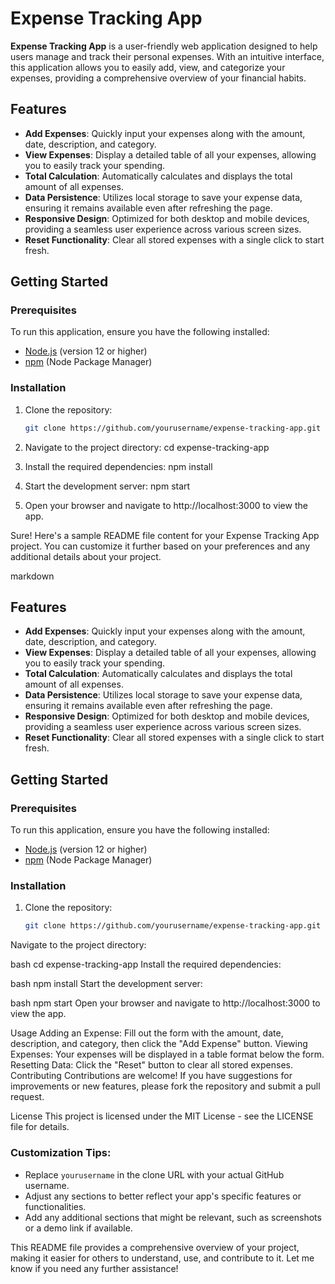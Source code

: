 # Expense Tracking App

**Expense Tracking App** is a user-friendly web application designed to help users manage and track their personal expenses. With an intuitive interface, this application allows you to easily add, view, and categorize your expenses, providing a comprehensive overview of your financial habits.

## Features

- **Add Expenses**: Quickly input your expenses along with the amount, date, description, and category.
- **View Expenses**: Display a detailed table of all your expenses, allowing you to easily track your spending.
- **Total Calculation**: Automatically calculates and displays the total amount of all expenses.
- **Data Persistence**: Utilizes local storage to save your expense data, ensuring it remains available even after refreshing the page.
- **Responsive Design**: Optimized for both desktop and mobile devices, providing a seamless user experience across various screen sizes.
- **Reset Functionality**: Clear all stored expenses with a single click to start fresh.

## Getting Started

### Prerequisites

To run this application, ensure you have the following installed:

- [Node.js](https://nodejs.org/) (version 12 or higher)
- [npm](https://www.npmjs.com/) (Node Package Manager)

### Installation

1. Clone the repository:

   ```bash
   git clone https://github.com/yourusername/expense-tracking-app.git
2. Navigate to the project directory:
cd expense-tracking-app

3. Install the required dependencies:
npm install

4. Start the development server:
npm start

5. Open your browser and navigate to http://localhost:3000 to view the app.

Sure! Here's a sample README file content for your Expense Tracking App project. You can customize it further based on your preferences and any additional details about your project.

markdown

## Features

- **Add Expenses**: Quickly input your expenses along with the amount, date, description, and category.
- **View Expenses**: Display a detailed table of all your expenses, allowing you to easily track your spending.
- **Total Calculation**: Automatically calculates and displays the total amount of all expenses.
- **Data Persistence**: Utilizes local storage to save your expense data, ensuring it remains available even after refreshing the page.
- **Responsive Design**: Optimized for both desktop and mobile devices, providing a seamless user experience across various screen sizes.
- **Reset Functionality**: Clear all stored expenses with a single click to start fresh.

## Getting Started

### Prerequisites

To run this application, ensure you have the following installed:

- [Node.js](https://nodejs.org/) (version 12 or higher)
- [npm](https://www.npmjs.com/) (Node Package Manager)

### Installation

1. Clone the repository:

   ```bash
   git clone https://github.com/yourusername/expense-tracking-app.git
Navigate to the project directory:

bash
cd expense-tracking-app
Install the required dependencies:

bash
npm install
Start the development server:

bash
npm start
Open your browser and navigate to http://localhost:3000 to view the app.

Usage
Adding an Expense: Fill out the form with the amount, date, description, and category, then click the "Add Expense" button.
Viewing Expenses: Your expenses will be displayed in a table format below the form.
Resetting Data: Click the "Reset" button to clear all stored expenses.
Contributing
Contributions are welcome! If you have suggestions for improvements or new features, please fork the repository and submit a pull request.

License
This project is licensed under the MIT License - see the LICENSE file for details.


### Customization Tips:
- Replace `yourusername` in the clone URL with your actual GitHub username.
- Adjust any sections to better reflect your app&#39;s specific features or functionalities.
- Add any additional sections that might be relevant, such as screenshots or a demo link if available.

This README file provides a comprehensive overview of your project, making it easier for others to understand, use, and contribute to it. Let me know if you need any further assistance!
